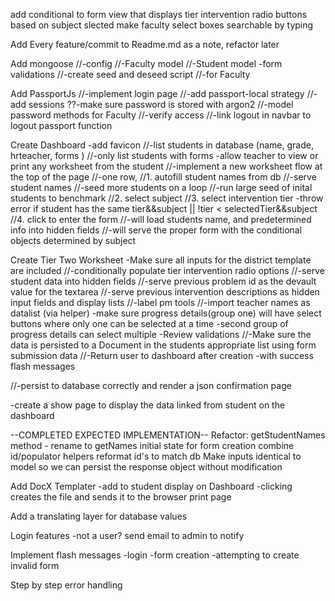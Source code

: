 add conditional to form view that displays tier intervention radio buttons based on subject slected
make faculty select boxes searchable by typing

Add Every feature/commit to Readme.md as a note, refactor later

Add mongoose
  //-config
  //-Faculty model
  //-Student model
    -form validations
  //-create seed and deseed script
    //-for Faculty

Add PassportJs
  //-implement login page
  //-add passport-local strategy
    //-add sessions
    ??-make sure password is stored with argon2
    //-model password methods for Faculty
  //-verify access
  //-link logout in navbar to logout passport function

Create Dashboard
-add favicon
  //-list students in database (name, grade, hrteacher, forms )
    //-only list students with forms
  -allow teacher to view or print any worksheet from the student
  //-implement a new worksheet flow at the top of the page
    //-one row,
      //1. autofill student names from db
        //-serve student names
        //-seed more students on a loop
        //-run large seed of inital students to benchmark
      //2. select subject
      //3. select intervention tier
        -throw error if student has the same tier&&subject || !tier < selectedTier&&subject
      //4. click to enter the form
        //-will load students name, and predetermined info into hidden fields
        //-will serve the proper form with the conditional objects determined by subject


Create Tier Two Worksheet
  -Make sure all inputs for the district template are included
    //-conditionally populate tier intervention radio options
    //-serve student data into hidden fields
    //-serve previous problem id as the devault value for the textarea
    //-serve previous intervention descriptions as hidden input fields and display lists
    //-label pm tools
    //-import teacher names as datalist (via helper)
    -make sure progress details(group one) will have select buttons where only one can be selected at a time
    -second group of progress details can select multiple
  -Review validations
  //-Make sure the data is persisted to a Document in the students appropriate list using form submission data
  //-Return user to dashboard after creation
      -with success flash messages

//-persist to database correctly
    and render a json confirmation page

-create a show page to display the data linked from student on the dashboard



--COMPLETED EXPECTED IMPLEMENTATION--
Refactor: getStudentNames method - rename to getNames
          initial state for form creation
          combine id/populator helpers
          reformat id's to match db
          Make inputs identical to model so we can persist the response object without modification

Add DocX Templater
  -add to student display on Dashboard
  -clicking creates the file and sends it to the browser print page

Add a translating layer for database values

Login features
  -not a user? send email to admin to notify

Implement flash messages
  -login
  -form creation
  -attempting to create invalid form

Step by step error handling
